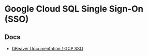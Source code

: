 # Google Cloud SQL Single Sign-On (SSO)

<!--
https://dbeaver.com/2022/06/13/dbeaver-22-1/
-->

## Docs

- [DBeaver Documentation / GCP SSO](https://dbeaver.com/docs/wiki/GCP-SSO/)
